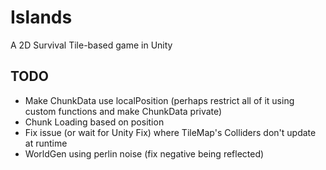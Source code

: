 # Islands
A 2D Survival Tile-based game in Unity

## TODO
- Make ChunkData use localPosition (perhaps restrict all of it using custom functions and make ChunkData private)
- Chunk Loading based on position
- Fix issue (or wait for Unity Fix) where TileMap's Colliders don't update at runtime
- WorldGen using perlin noise (fix negative being reflected)